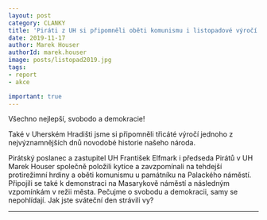 ```yaml
---
layout: post
category: CLANKY
title: 'Piráti z UH si připomněli oběti komunismu i listopadové výročí'
date: 2019-11-17
author: Marek Houser
authorId: marek.houser
image: posts/listopad2019.jpg
tags: 
- report 
- akce

important: true
---
```

Všechno nejlepší, svobodo a demokracie!

Také v Uherském Hradišti jsme si připomněli třicáté výročí jednoho z nejvýznamnějších dnů novodobé historie našeho národa.

Pirátský poslanec a zastupitel UH František Elfmark i předseda Pirátů v UH Marek Houser společně položili kytice a zavzpomínali na tehdejší protirežimní hrdiny a oběti komunismu u památníku na Palackého náměstí. Připojili se také k demonstraci na Masarykově náměstí a následným vzpomínkám v režii města. Pečujme o svobodu a demokracii, samy se nepohlídají. Jak jste sváteční den strávili vy?

- - -
